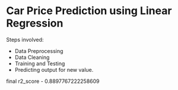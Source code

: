 # Car Price Prediction using Linear Regression

Steps involved:
  - Data Preprocessing
  - Data Cleaning
  - Training and Testing
  - Predicting output for new value.

final r2_score - 0.8897767222258609
